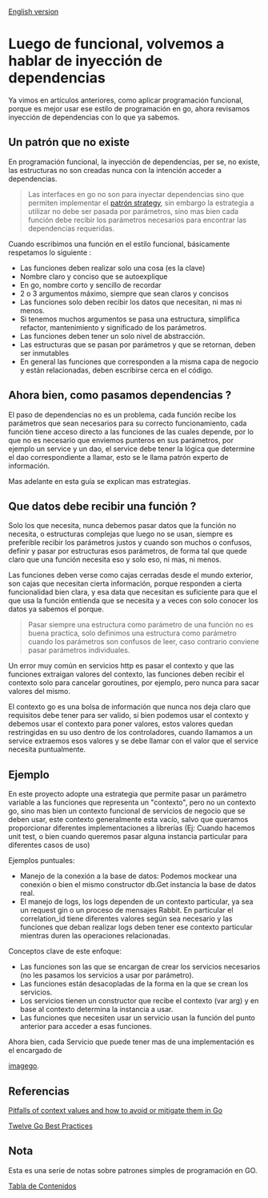 [English version](README_en.md)

# Luego de funcional, volvemos a hablar de inyección de dependencias

Ya vimos en artículos anteriores, como aplicar programación funcional, porque es mejor usar ese estilo de programación en go, ahora revisamos inyección de dependencias con lo que ya sabemos.

## Un patrón que no existe

En programación funcional, la inyección de dependencias, per se, no existe, las estructuras no son creadas nunca con la intención acceder a dependencias.

> Las interfaces en go no son para inyectar dependencias sino que permiten implementar el [patrón strategy](../go_di_ioc/README.md), sin embargo la estrategia a utilizar no debe ser pasada por parámetros, sino mas bien cada función debe recibir los parámetros necesarios para encontrar las dependencias requeridas.

Cuando escribimos una función en el estilo funcional, básicamente respetamos lo siguiente :

- Las funciones deben realizar solo una cosa (es la clave)
- Nombre claro y conciso que se autoexplique
- En go, nombre corto y sencillo de recordar
- 2 o 3 argumentos máximo, siempre que sean claros y concisos
- Las funciones solo deben recibir los datos que necesitan, ni mas ni menos.
- Si tenemos muchos argumentos se pasa una estructura, simplifica refactor, mantenimiento y significado de los parámetros.
- Las funciones deben tener un solo nivel de abstracción.
- Las estructuras que se pasan por parámetros y que se retornan, deben ser inmutables
- En general las funciones que corresponden a la misma capa de negocio y están relacionadas, deben escribirse cerca en el código.

## Ahora bien, como pasamos dependencias ?

El paso de dependencias no es un problema, cada función recibe los parámetros que sean necesarios para su correcto funcionamiento, cada función tiene acceso directo a las funciones de las cuales depende, por lo que no es necesario que enviemos punteros en sus parámetros, por ejemplo un service y un dao, el service debe tener la lógica que determine el dao correspondiente a llamar, esto se le llama patrón experto de información.

Mas adelante en esta guía se explican mas estrategias.

## Que datos debe recibir una función ?

Solo los que necesita, nunca debemos pasar datos que la función no necesita, o estructuras complejas que luego no se usan, siempre es preferible recibir los parámetros justos y cuando son muchos o confusos, definir y pasar por estructuras esos parámetros, de forma tal que quede claro que una función necesita eso y solo eso, ni mas, ni menos.

Las funciones deben verse como cajas cerradas desde el mundo exterior, son cajas que necesitan cierta información, porque responden a cierta funcionalidad bien clara, y esa data que necesitan es suficiente para que el que usa la función entienda que se necesita y a veces con solo conocer los datos ya sabemos el porque.

> Pasar siempre una estructura como parámetro de una función no es buena practica, solo definimos una estructura como parámetro cuando los parámetros son confusos de leer, caso contrario conviene pasar parámetros individuales.

Un error muy común en servicios http es pasar el contexto y que las funciones extraigan valores del contexto, las funciones deben recibir el contexto solo para cancelar goroutines, por ejemplo, pero nunca para sacar valores del mismo.

El contexto go es una bolsa de información que nunca nos deja claro que requisitos debe tener para ser valido, si bien podemos usar el contexto y debemos usar el contexto para poner valores, estos valores quedan restringidas en su uso dentro de los controladores, cuando llamamos a un service extraemos esos valores y se debe llamar con el valor que el service necesita puntualmente.

## Ejemplo

En este proyecto adopte una estrategia que permite pasar un parámetro variable a las funciones que representa un "contexto", pero no un contexto go, sino mas bien un contexto funcional de servicios de negocio que se deben usar, este contexto generalmente esta vacío, salvo que queramos proporcionar diferentes implementaciones a librerías (Ej: Cuando hacemos unit test, o bien cuando queremos pasar alguna instancia particular para diferentes casos de uso)

Ejemplos puntuales:

- Manejo de la conexión a la base de datos: Podemos mockear una conexión o bien el mismo constructor db.Get instancia la base de datos real.
- El manejo de logs, los logs dependen de un contexto particular, ya sea un request gin o un proceso de mensajes Rabbit. En particular el correlation_id tiene diferentes valores según sea necesario y las funciones que deban realizar logs deben tener ese contexto particular mientras duren las operaciones relacionadas.

Conceptos clave de este enfoque:

- Las funciones son las que se encargan de crear los servicios necesarios (no les pasamos los servicios a usar por parámetro).
- Las funciones están desacopladas de la forma en la que se crean los servicios.
- Los servicios tienen un constructor que recibe el contexto (var arg) y en base al contexto determina la instancia a usar.
- Las funciones que necesiten usar un servicio usan la función del punto anterior para acceder a esas funciones.

Ahora bien, cada Servicio que puede tener mas de una implementación es el encargado de

[imagego](https://github.com/nmarsollier/imagego).

## Referencias

[Pitfalls of context values and how to avoid or mitigate them in Go](https://www.calhoun.io/pitfalls-of-context-values-and-how-to-avoid-or-mitigate-them/)

[Twelve Go Best Practices](https://talks.golang.org/2013/bestpractices.slide#1)

## Nota

Esta es una serie de notas sobre patrones simples de programación en GO.

[Tabla de Contenidos](../README.md)
